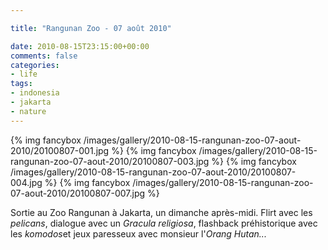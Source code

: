 ```yaml
---

title: "Rangunan Zoo - 07 août 2010"

date: 2010-08-15T23:15:00+00:00
comments: false
categories: 
- life
tags:
- indonesia
- jakarta
- nature
---
```


{% img fancybox /images/gallery/2010-08-15-rangunan-zoo-07-aout-2010/20100807-001.jpg %}
{% img fancybox /images/gallery/2010-08-15-rangunan-zoo-07-aout-2010/20100807-003.jpg %}
{% img fancybox /images/gallery/2010-08-15-rangunan-zoo-07-aout-2010/20100807-004.jpg %}
{% img fancybox /images/gallery/2010-08-15-rangunan-zoo-07-aout-2010/20100807-007.jpg %}

Sortie au Zoo Rangunan à Jakarta, un dimanche après-midi. Flirt avec les *pelicans*, dialogue avec un *Gracula religiosa*, flashback préhistorique avec les *komodos*et jeux paresseux avec monsieur l'*Orang Hutan...*
